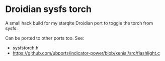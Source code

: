 # Droidian sysfs torch

A small hack build for my starqlte Droidian port to toggle the torch from sysfs.

Can be ported to other ports too. See:
 - sysfstorch.h
 - https://github.com/ubports/indicator-power/blob/xenial/src/flashlight.c
